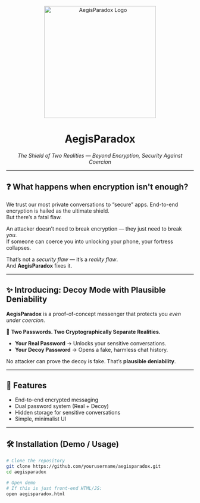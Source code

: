 <p align="center">
  <img src="https://lh3.googleusercontent.com/gg-dl/AJfQ9KSsqw_X23pQr2eH9bG4dHikPdmPJJAUzHmBdbn49JQCtvcBm8f6uC_-ewGtX1kzfzYkhOMhcOPWD_hCZh7yc0Td_ymfKDX8BzpPTFw6RFN174yVm2r4Rh8sISW_CFuNWw5IDKBvVREUN72hwrxkxeYlXPV9t4XiNyVEfMQ-JSc6PVAC8w=s1024?authuser=2" alt="AegisParadox Logo" width="300"/>
</p>

<h1 align="center">AegisParadox</h1>
<p align="center"><i>The Shield of Two Realities — Beyond Encryption, Security Against Coercion</i></p>

---

## ❓ What happens when encryption isn't enough?

We trust our most private conversations to “secure” apps. End-to-end encryption is hailed as the ultimate shield.  
But there’s a fatal flaw.

An attacker doesn’t need to break encryption — they just need to break *you*.  
If someone can coerce you into unlocking your phone, your fortress collapses.

That’s not a *security flaw* — it’s a *reality flaw*.  
And **AegisParadox** fixes it.

---

## ✨ Introducing: Decoy Mode with Plausible Deniability

**AegisParadox** is a proof-of-concept messenger that protects you *even under coercion*.

🔑 **Two Passwords. Two Cryptographically Separate Realities.**

- **Your Real Password** → Unlocks your sensitive conversations.  
- **Your Decoy Password** → Opens a fake, harmless chat history.  

No attacker can prove the decoy is fake. That’s **plausible deniability**.

---

## 🚀 Features

- End-to-end encrypted messaging  
- Dual password system (Real + Decoy)  
- Hidden storage for sensitive conversations  
- Simple, minimalist UI  

---

## 🛠️ Installation (Demo / Usage)

```bash
# Clone the repository
git clone https://github.com/yourusername/aegisparadox.git
cd aegisparadox

# Open demo
# If this is just front-end HTML/JS:
open aegisparadox.html
